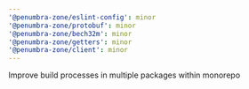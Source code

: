 ```yaml
---
'@penumbra-zone/eslint-config': minor
'@penumbra-zone/protobuf': minor
'@penumbra-zone/bech32m': minor
'@penumbra-zone/getters': minor
'@penumbra-zone/client': minor
---
```


Improve build processes in multiple packages within monorepo
